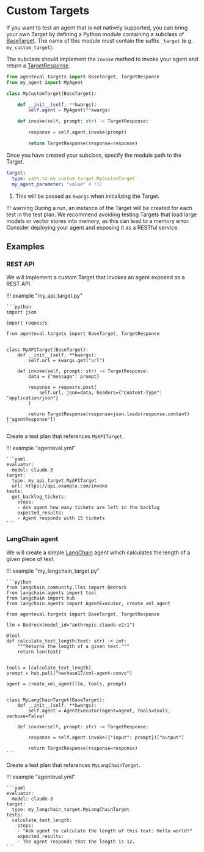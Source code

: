 # Custom Targets

If you want to test an agent that is not natively supported, you can bring your own Target by defining a Python module containing a subclass of [BaseTarget](../reference/base_target.md#src.agenteval.targets.base_target.BaseTarget). The name of this module must contain the suffix `_target` (e.g. `my_custom_target`).

The subclass should implement the `invoke` method to invoke your agent and return a [TargetResponse](../reference/target_response.md#src.agenteval.targets.target_response.TargetResponse).

```python title="my_custom_target.py"
from agenteval.targets import BaseTarget, TargetResponse
from my_agent import MyAgent

class MyCustomTarget(BaseTarget):

    def __init__(self, **kwargs):
        self.agent = MyAgent(**kwargs)

    def invoke(self, prompt: str) -> TargetResponse:

        response = self.agent.invoke(prompt)

        return TargetResponse(response=response)
```

Once you have created your subclass, specify the module path to the Target.


```yaml title="agenteval.yml"
target:
  type: path.to.my_custom_target.MyCustomTarget`
  my_agent_parameter: "value" # (1)
```

1. This will be passed as `kwargs` when initializing the Target.


!!! warning
    During a run, an instance of the Target will be created for each test in the test plan. We recommend avoiding testing Targets that load large models or vector stores into memory, as this can lead to a memory error. Consider deploying your agent and exposing it as a RESTful service.

## Examples

### REST API

We will implement a custom Target that invokes an agent exposed as a REST API.

!!! example "my_api_target.py"

    ```python
    import json

    import requests

    from agenteval.targets import BaseTarget, TargetResponse


    class MyAPITarget(BaseTarget):
        def __init__(self, **kwargs):
            self.url = kwargs.get("url")

        def invoke(self, prompt: str) -> TargetResponse:
            data = {"message": prompt}

            response = requests.post(
                self.url, json=data, headers={"Content-Type": "application/json"}
            )

            return TargetResponse(response=json.loads(response.content)["agentResponse"])
    ```

Create a test plan that references `MyAPITarget`.

!!! example "agenteval.yml"

    ```yaml
    evaluator:
      model: claude-3
    target:
      type: my_api_target.MyAPITarget
      url: https://api.example.com/invoke
    tests:
      get_backlog_tickets:
        steps:
        - Ask agent how many tickets are left in the backlog
        expected_results:
        - Agent responds with 15 tickets
    ```


### LangChain agent

We will create a simple [LangChain](https://python.langchain.com/docs/modules/agents/) agent which calculates the length of a given piece of text.

!!! example "my_langchain_target.py"

    ```python
    from langchain_community.llms import Bedrock
    from langchain.agents import tool
    from langchain import hub
    from langchain.agents import AgentExecutor, create_xml_agent

    from agenteval.targets import BaseTarget, TargetResponse

    llm = Bedrock(model_id="anthropic.claude-v2:1")

    @tool
    def calculate_text_length(text: str) -> int:
        """Returns the length of a given text."""
        return len(text)


    tools = [calculate_text_length]
    prompt = hub.pull("hwchase17/xml-agent-convo")

    agent = create_xml_agent(llm, tools, prompt)


    class MyLangChainTarget(BaseTarget):
        def __init__(self, **kwargs):
            self.agent = AgentExecutor(agent=agent, tools=tools, verbose=False)

        def invoke(self, prompt: str) -> TargetResponse:

            response = self.agent.invoke({"input": prompt})["output"]

            return TargetResponse(response=response)
    ```

Create a test plan that references `MyLangChainTarget`.

!!! example "agenteval.yml"

    ```yaml
    evaluator:
      model: claude-3
    target:
      type: my_langchain_target.MyLangChainTarget
    tests:
      calculate_text_length:
        steps:
        - "Ask agent to calculate the length of this text: Hello world!"
        expected_results:
        - The agent responds that the length is 12.
    ```
